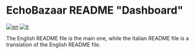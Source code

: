 # EchoBazaar README "Dashboard"

[![en](https://img.shields.io/badge/lang-en-red.svg)](https://github.com/LorenBll/EchoBazaar/blob/master/README-en.md)
[![it](https://img.shields.io/badge/lang-it-green.svg)](https://github.com/LorenBll/EchoBazaar/blob/master/README-it.md)

The English README file is the main one, while the Italian README file is a translation of the English README file.
